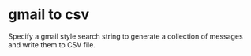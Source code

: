# gmail to csv

Specify a gmail style search string to generate a collection of messages and write them to CSV file.

